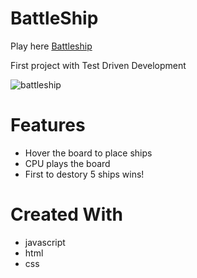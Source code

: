 # BattleShip

Play here [Battleship](https://yhbe.github.io/battleShip/)

First project with Test Driven Development

![battleship](https://user-images.githubusercontent.com/101876022/227654774-8389b192-8d31-4107-b15e-fd6601ae2724.png)


# Features
- Hover the board to place ships
- CPU plays the board
- First to destory 5 ships wins!

# Created With
- javascript
- html
- css
